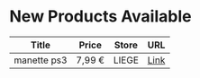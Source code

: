 # New Products Available

| Title | Price | Store | URL |
|---|---|---|---|
| manette ps3 | 7,99 € | LIEGE | [Link](https://www.cashconverters.be/fr/accessoires-jeux-video/840271-manette-ps3.html) |

